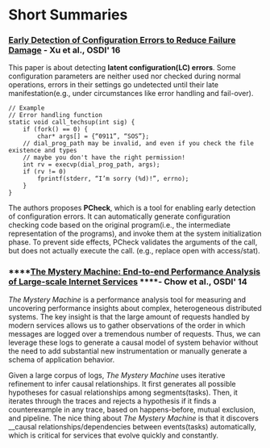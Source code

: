 # Short Summaries

### [Early Detection of Configuration Errors to Reduce Failure Damage](https://www.usenix.org/system/files/conference/osdi16/osdi16-xu.pdf) - Xu et al., OSDI' 16

This paper is about detecting **latent configuration\(LC\) errors**. Some configuration parameters are neither used nor checked during normal operations, errors in their settings go undetected until their late manifestation\(e.g., under circumstances like error handling and fail-over\). 

```text
// Example
// Error handling function
static void call_techsup(int sig) {
    if (fork() == 0) {
        char* args[] = {“0911”, “SOS”};
    // dial_prog_path may be invalid, and even if you check the file existence and types
    // maybe you don't have the right permission!  
    int rv = execvp(dial_prog_path, args); 
    if (rv != 0)
        fprintf(stderr, “I’m sorry (%d)!”, errno);
    }
}
```

The authors proposes **PCheck**, which is a tool for enabling early detection of configuration errors. It can automatically generate configuration checking code based on the original program\(i.e., the intermediate representation of the programs\), and invoke them at the system initialization phase. To prevent side effects, PCheck validates the arguments of the call, but does not actually execute the call. \(e.g., replace open with access/stat\).

### \*\*\*\*[**The Mystery Machine: End-to-end Performance Analysis of Large-scale Internet Services**](https://www.usenix.org/conference/osdi14/technical-sessions/presentation/chow) ****- Chow et al., OSDI' 14

_The Mystery Machine_ is a performance analysis tool for measuring and uncovering performance insights about complex, heterogeneous distributed systems. The key insight is that the large amount of requests handled by modern services allows us to gather observations of the order in which messages are logged over a tremendous number of requests. Thus, we can leverage these logs to generate a causal model of system behavior without the need to add substantial new instrumentation or manually generate a schema of application behavior.

Given a large corpus of logs, _The Mystery Machine_ uses iterative refinement to infer causal relationships. It first generates all possible hypotheses for casual relationships among segments\(tasks\). Then, it iterates through the traces and rejects a hypothesis if it finds a counterexample in any trace, based on happens-before, mutual exclusion, and pipeline. The nice thing about _The Mystery Machine_ is that it discovers __causal relationships/dependencies between events\(tasks\) automatically, which is critical for services that evolve quickly and constantly.

